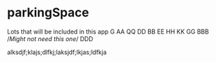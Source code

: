 # parkingSpace

Lots that will be included in this app
  G
  AA
  QQ
  DD
  BB
  EE
  HH
  KK
  GG
  BBB   /*Might not need this one*/
  DDD

  alksdjf;klajs;dlfkj;laksjdf;lkjas;ldfkja